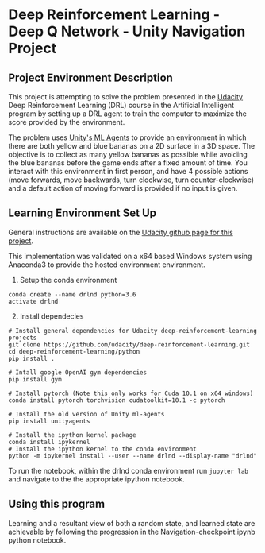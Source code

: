 # Deep Reinforcement Learning - Deep Q Network - Unity Navigation Project

## Project Environment Description

This project is attempting to solve the problem presented in the [Udacity](https://www.udacity.com/) Deep Reinforcement Learning (DRL) course in the Artificial Intelligent program by setting up a DRL agent to train the computer to maximize the score provided by the environment.  

The problem uses [Unity's ML Agents](https://github.com/Unity-Technologies/ml-agents/blob/master/) to provide an environment in which there are both yellow and blue bananas on a 2D surface in a 3D space.  The objective is to collect as many yellow bananas as possible while avoiding the blue bananas before the game ends after a fixed amount of time.  You interact with this environment in first person, and have 4 possible actions (move forwards, move backwards, turn clockwise, turn counter-clockwise) and a default action of moving forward is provided if no input is given.  

## Learning Environment Set Up

General instructions are available on the [Udacity github page for this project](https://github.com/udacity/deep-reinforcement-learning/tree/master/p1_navigation).

This implementation was validated on a x64 based Windows system using Anaconda3 to provide the hosted environment environment.

1. Setup the conda environment
```
conda create --name drlnd python=3.6 
activate drlnd
```
2. Install dependecies
```
# Install general dependencies for Udacity deep-reinforcement-learning projects
git clone https://github.com/udacity/deep-reinforcement-learning.git
cd deep-reinforcement-learning/python
pip install .

# Intall google OpenAI gym dependencies
pip install gym

# Install pytorch (Note this only works for Cuda 10.1 on x64 windows)
conda install pytorch torchvision cudatoolkit=10.1 -c pytorch

# Install the old version of Unity ml-agents
pip install unityagents

# Install the ipython kernel package
conda install ipykernel
# Install the ipython kernel to the conda environment
python -m ipykernel install --user --name drlnd --display-name "drlnd"
```

To run the notebook, within the drlnd conda environment run `jupyter lab` and navigate to the the appropriate ipython notebook.


## Using this program

Learning and a resultant view of both a random state, and learned state are achievable by following the progression in the Navigation-checkpoint.ipynb python notebook.
